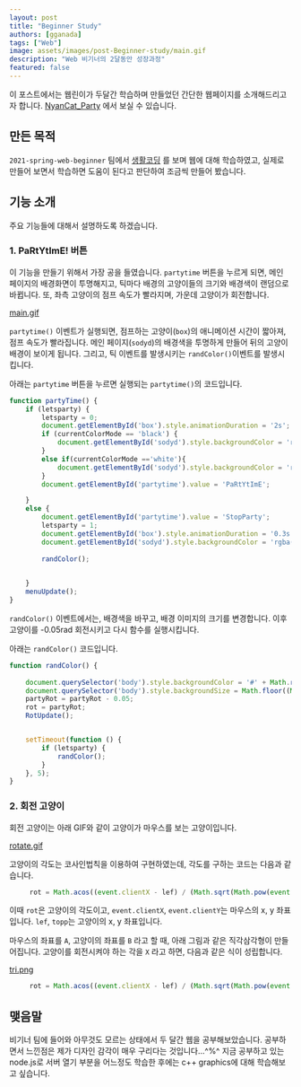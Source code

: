 ```yaml
---
layout: post
title: "Beginner Study"
authors: [gganada]
tags: ["Web"]
image: assets/images/post-Beginner-study/main.gif
description: "Web 비기너의 2달동안 성장과정"
featured: false
---
```


이 포스트에서는 웹린이가 두달간 학습하며 만들었던 간단한 웹페이지를 소개해드리고자 합니다.
[NyanCat_Party](https://gganada.github.io/JH_WebStudy/)
에서 보실 수 있습니다.

## 만든 목적

`2021-spring-web-beginner` 팀에서 [생활코딩](https://www.opentutorials.org/course/3084)
를 보며 웹에 대해 학습하였고, 실제로 만들어 보면서 학습하면 도움이 된다고 판단하여 조금씩 만들어 봤습니다.

## 기능 소개

주요 기능들에 대해서 설명하도록 하겠습니다.

### 1. PaRtYtImE! 버튼

이 기능을 만들기 위해서 가장 공을 들였습니다. `partytime` 버튼을 누르게 되면,
메인 페이지의 배경화면이 투명해지고, 틱마다 배경의 고양이들의 크기와 배경색이 랜덤으로 바뀝니다.
또, 좌측 고양이의 점프 속도가 빨라지며, 가운데 고양이가 회전합니다.

[main.gif](../assets/images/post-Beginner-study/main.gif)

`partytime()` 이벤트가 실행되면, 점프하는 고양이(`box`)의 애니메이션 시간이 짧아져, 점프 속도가 빨라집니다.
메인 페이지(`sodyd`)의 배경색을 투명하게 만들어 뒤의 고양이 배경이 보이게 됩니다.
그리고, 틱 이벤트를 발생시키는 `randColor()`이벤트를 발생시킵니다.

아래는 `partytime` 버튼을 누르면 실행되는 `partytime()`의 코드입니다.

```javascript
function partyTime() {
    if (letsparty) {
        letsparty = 0;
        document.getElementById('box').style.animationDuration = '2s';
        if (currentColorMode == 'black') {
            document.getElementById('sodyd').style.backgroundColor = 'rgba(31,32,35,1)';
        }
        else if(currentColorMode =='white'){
            document.getElementById('sodyd').style.backgroundColor = 'rgba(255,255,255,1)';
        }
        document.getElementById('partytime').value = 'PaRtYtImE';

    }
    else {
        document.getElementById('partytime').value = 'StopParty';
        letsparty = 1;
        document.getElementById('box').style.animationDuration = '0.3s';
        document.getElementById('sodyd').style.backgroundColor = 'rgba(0,0,0,0)';
       
        randColor();
        

    }
    menuUpdate();
}
```

`randColor()` 이벤트에서는, 배경색을 바꾸고, 배경 이미지의 크기를 변경합니다.
이후 고양이를 -0.05rad 회전시키고 다시 함수를 실행시킵니다.

아래는 `randColor()` 코드입니다.

```javascript
function randColor() {
    
    document.querySelector('body').style.backgroundColor = '#' + Math.round(Math.random() * 0xFFFFFF).toString(16);
    document.querySelector('body').style.backgroundSize = Math.floor((Math.random() + 0.1) * 300) + 'px';
    partyRot = partyRot - 0.05;
    rot = partyRot;
    RotUpdate();


    setTimeout(function () {
        if (letsparty) {
            randColor();
        }
    }, 5);
}
```

### 2. 회전 고양이

회전 고양이는 아래 GIF와 같이 고양이가 마우스를 보는 고양이입니다.

[rotate.gif](../assets/images/post-Beginner-study/rotate.gif)

고양이의 각도는 코사인법칙을 이용하여 구현하였는데, 각도를 구하는 코드는 다음과 같습니다.

```javascript
     rot = Math.acos((event.clientX - lef) / (Math.sqrt(Math.pow(event.clientX - lef, 2) + Math.pow(event.clientY - topp, 2))));
```

이때 `rot`은 고양이의 각도이고, `event.clientX`, `event.clientY`는 마우스의 x, y 좌표입니다.
`lef`, `topp`는 고양이의 x, y 좌표입니다.

마우스의 좌표를 `A`, 고양이의 좌표를 `B` 라고 할 때, 아래 그림과 같은 직각삼각형이 만들어집니다.
고양이를 회전시켜야 하는 각을 `X` 라고 하면, 다음과 같은 식이 성립합니다.

[tri.png](../assets/images/post-Beginner-study/tri.png)

```javascript
     rot = Math.acos((event.clientX - lef) / (Math.sqrt(Math.pow(event.clientX - lef, 2) + Math.pow(event.clientY - topp, 2))));
```

## 맺음말

비기너 팀에 들어와 아무것도 모르는 상태에서 두 달간 웹을 공부해보았습니다.
공부하면서 느낀점은 제가 디자인 감각이 매우 구리다는 것입니다...^%^
지금 공부하고 있는 node.js로 서버 열기 부분을 어느정도 학습한 후에는 c++ graphics에 대해 학습해보고 싶습니다.
